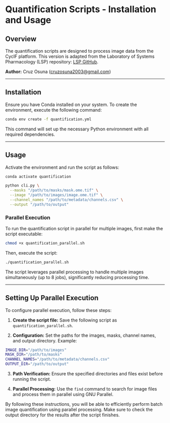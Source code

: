 # Quantification Scripts - Installation and Usage

## Overview
The quantification scripts are designed to process image data from the CycIF platform. This version is adapted from the Laboratory of Systems Pharmacology (LSP) repository: [LSP GitHub](https://github.com/labsyspharm).

**Author:** Cruz Osuna (cruzosuna2003@gmail.com)

---

## Installation
Ensure you have Conda installed on your system. To create the environment, execute the following command:

```bash
conda env create -f quantification.yml
```

This command will set up the necessary Python environment with all required dependencies.

---

## Usage
Activate the environment and run the script as follows:

```bash
conda activate quantification

python cli.py \
  --masks "/path/to/masks/mask.ome.tif" \
  --image "/path/to/images/image.ome.tif" \
  --channel_names "/path/to/metadata/channels.csv" \
  --output "/path/to/output"
```

### Parallel Execution
To run the quantification script in parallel for multiple images, first make the script executable:

```bash
chmod +x quantification_parallel.sh
```

Then, execute the script:

```bash
./quantification_parallel.sh
```

The script leverages parallel processing to handle multiple images simultaneously (up to 8 jobs), significantly reducing processing time.

---

## Setting Up Parallel Execution
To configure parallel execution, follow these steps:

1. **Create the script file:** Save the following script as `quantification_parallel.sh`.

2. **Configuration:** Set the paths for the images, masks, channel names, and output directory. Example:

```bash
IMAGE_DIR="/path/to/images"
MASK_DIR="/path/to/masks"
CHANNEL_NAMES="/path/to/metadata/channels.csv"
OUTPUT_DIR="/path/to/output"
```

3. **Path Verification:** Ensure the specified directories and files exist before running the script.

4. **Parallel Processing:** Use the `find` command to search for image files and process them in parallel using GNU Parallel.

By following these instructions, you will be able to efficiently perform batch image quantification using parallel processing. Make sure to check the output directory for the results after the script finishes.

